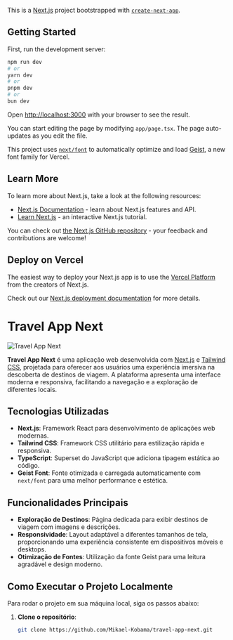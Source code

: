This is a [Next.js](https://nextjs.org) project bootstrapped with [`create-next-app`](https://nextjs.org/docs/app/api-reference/cli/create-next-app).

## Getting Started

First, run the development server:

```bash
npm run dev
# or
yarn dev
# or
pnpm dev
# or
bun dev
```

Open [http://localhost:3000](http://localhost:3000) with your browser to see the result.

You can start editing the page by modifying `app/page.tsx`. The page auto-updates as you edit the file.

This project uses [`next/font`](https://nextjs.org/docs/app/building-your-application/optimizing/fonts) to automatically optimize and load [Geist](https://vercel.com/font), a new font family for Vercel.

## Learn More

To learn more about Next.js, take a look at the following resources:

- [Next.js Documentation](https://nextjs.org/docs) - learn about Next.js features and API.
- [Learn Next.js](https://nextjs.org/learn) - an interactive Next.js tutorial.

You can check out [the Next.js GitHub repository](https://github.com/vercel/next.js) - your feedback and contributions are welcome!

## Deploy on Vercel

The easiest way to deploy your Next.js app is to use the [Vercel Platform](https://vercel.com/new?utm_medium=default-template&filter=next.js&utm_source=create-next-app&utm_campaign=create-next-app-readme) from the creators of Next.js.

Check out our [Next.js deployment documentation](https://nextjs.org/docs/app/building-your-application/deploying) for more details.

# Travel App Next

![Travel App Next](public/screenshot.png)

**Travel App Next** é uma aplicação web desenvolvida com [Next.js](https://nextjs.org/) e [Tailwind CSS](https://tailwindcss.com/), projetada para oferecer aos usuários uma experiência imersiva na descoberta de destinos de viagem. A plataforma apresenta uma interface moderna e responsiva, facilitando a navegação e a exploração de diferentes locais.

## Tecnologias Utilizadas

- **Next.js**: Framework React para desenvolvimento de aplicações web modernas.
- **Tailwind CSS**: Framework CSS utilitário para estilização rápida e responsiva.
- **TypeScript**: Superset do JavaScript que adiciona tipagem estática ao código.
- **Geist Font**: Fonte otimizada e carregada automaticamente com `next/font` para uma melhor performance e estética.

## Funcionalidades Principais

- **Exploração de Destinos**: Página dedicada para exibir destinos de viagem com imagens e descrições.
- **Responsividade**: Layout adaptável a diferentes tamanhos de tela, proporcionando uma experiência consistente em dispositivos móveis e desktops.
- **Otimização de Fontes**: Utilização da fonte Geist para uma leitura agradável e design moderno.

## Como Executar o Projeto Localmente

Para rodar o projeto em sua máquina local, siga os passos abaixo:

1. **Clone o repositório**:

   ```bash
   git clone https://github.com/Mikael-Kobama/travel-app-next.git
   ```
